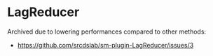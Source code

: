 # LagReducer

Archived due to lowering performances compared to other methods:
- https://github.com/srcdslab/sm-plugin-LagReducer/issues/3
